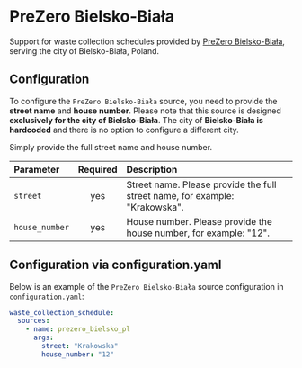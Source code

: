 # PreZero Bielsko-Biała

Support for waste collection schedules provided by [PreZero Bielsko-Biała](https://prezero-bielsko.pl/harmonogram-odbioru-odpadow/), serving the city of Bielsko-Biała, Poland.

## Configuration

To configure the `PreZero Bielsko-Biała` source, you need to provide the **street name** and **house number**. Please note that this source is designed **exclusively for the city of Bielsko-Biała**. The city of **Bielsko-Biała is hardcoded** and there is no option to configure a different city.

Simply provide the full street name and house number.

| Parameter        | Required | Description                                  |
| :--------------- | :------: | :------------------------------------------- |
| `street`         |   yes    | Street name. Please provide the full street name, for example: "Krakowska". |
| `house_number`   |   yes    | House number. Please provide the house number, for example: "12". |

## Configuration via configuration.yaml

Below is an example of the `PreZero Bielsko-Biała` source configuration in `configuration.yaml`:

```yaml
waste_collection_schedule:
  sources:
    - name: prezero_bielsko_pl
      args:
        street: "Krakowska"
        house_number: "12"